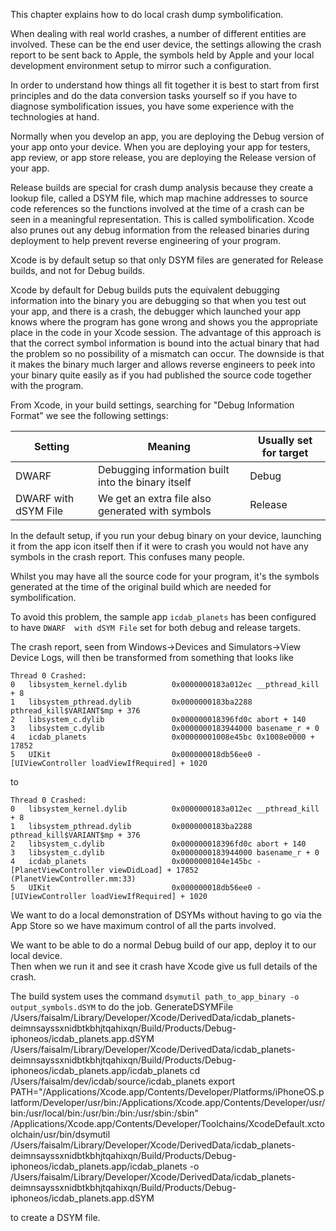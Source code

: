 This chapter explains how to do local crash dump symbolification.

When dealing with real world crashes, a number of different entities are involved.  These can be the end user device, the settings allowing the crash report to be sent back to Apple, the symbols held by Apple and your local development environment setup to mirror such a configuration.

In order to understand how things all fit together it is best to start from first principles and do the data conversion tasks yourself so if you have to diagnose symbolification issues, you have some experience with the technologies at hand.

Normally when you develop an app, you are deploying the Debug version of your app onto your device.  When you are deploying your app for testers, app review, or app store release, you are deploying the Release version of your app.

Release builds are special for crash dump analysis because they create a lookup
file, called a DSYM file, which map machine addresses to source code references
so the functions involved at the time of a crash can be seen in a meaningful
representation.  This is called symbolification.  Xcode also prunes out
any debug information from the released binaries during deployment to help prevent
reverse engineering of your program.

Xcode is by default setup so that only DSYM files are generated for Release
builds, and not for Debug builds.

Xcode by default for Debug builds puts the equivalent debugging information into the binary you are debugging so that when you test out your app, and there is a crash, the debugger which launched your app knows where the program has gone wrong and shows you the appropriate place in the code in your Xcode session.
The advantage of this approach is that the correct symbol information is bound into the actual binary that had the problem so no possibility of a mismatch can occur.  The downside is that it makes the binary much larger and allows reverse engineers to peek into your binary quite easily as if you had published the source code together with the program.

From Xcode, in your build settings, searching for "Debug Information Format" we see the following settings:

Setting|Meaning|Usually set for target
--|--|--
DWARF|Debugging information built into the binary itself|Debug
DWARF with dSYM File|We get an extra file also generated with symbols|Release

In the default setup, if you run your debug binary on your device, launching it from the app icon itself then if it were to crash you would not have any symbols in the crash report.  This confuses many people.

Whilst you may have all the source code for your program, it's the symbols generated at the time of the original build which are needed for symbolification.

To avoid this problem, the sample app `icdab_planets` has been configured to have `DWARF  with dSYM File` set for both debug and release targets.

The crash report, seen from Windows->Devices and Simulators->View Device Logs,
will then be transformed from something that looks like

```
Thread 0 Crashed:
0   libsystem_kernel.dylib        	0x0000000183a012ec __pthread_kill + 8
1   libsystem_pthread.dylib       	0x0000000183ba2288 pthread_kill$VARIANT$mp + 376
2   libsystem_c.dylib             	0x000000018396fd0c abort + 140
3   libsystem_c.dylib             	0x0000000183944000 basename_r + 0
4   icdab_planets                 	0x00000001008e45bc 0x1008e0000 + 17852
5   UIKit                         	0x000000018db56ee0 -[UIViewController loadViewIfRequired] + 1020
```

to

```
Thread 0 Crashed:
0   libsystem_kernel.dylib        	0x0000000183a012ec __pthread_kill + 8
1   libsystem_pthread.dylib       	0x0000000183ba2288 pthread_kill$VARIANT$mp + 376
2   libsystem_c.dylib             	0x000000018396fd0c abort + 140
3   libsystem_c.dylib             	0x0000000183944000 basename_r + 0
4   icdab_planets                 	0x0000000104e145bc -[PlanetViewController viewDidLoad] + 17852 (PlanetViewController.mm:33)
5   UIKit                         	0x000000018db56ee0 -[UIViewController loadViewIfRequired] + 1020
```


  We want to do a local demonstration of DSYMs without having to go
via the App Store so we have maximum control of all the parts involved.

We want to be able to do a normal Debug build of our app, deploy it to our local device.  
Then when we run it and see it crash have Xcode give us full details of the crash.

The build system uses the command `dsymutil path_to_app_binary -o output_symbols.dSYM` to do the job.
GenerateDSYMFile /Users/faisalm/Library/Developer/Xcode/DerivedData/icdab_planets-deimnsayssxnidbtkbhjtqahixqn/Build/Products/Debug-iphoneos/icdab_planets.app.dSYM /Users/faisalm/Library/Developer/Xcode/DerivedData/icdab_planets-deimnsayssxnidbtkbhjtqahixqn/Build/Products/Debug-iphoneos/icdab_planets.app/icdab_planets
    cd /Users/faisalm/dev/icdab/source/icdab_planets
    export PATH="/Applications/Xcode.app/Contents/Developer/Platforms/iPhoneOS.platform/Developer/usr/bin:/Applications/Xcode.app/Contents/Developer/usr/bin:/usr/local/bin:/usr/bin:/bin:/usr/sbin:/sbin"
    /Applications/Xcode.app/Contents/Developer/Toolchains/XcodeDefault.xctoolchain/usr/bin/dsymutil /Users/faisalm/Library/Developer/Xcode/DerivedData/icdab_planets-deimnsayssxnidbtkbhjtqahixqn/Build/Products/Debug-iphoneos/icdab_planets.app/icdab_planets -o /Users/faisalm/Library/Developer/Xcode/DerivedData/icdab_planets-deimnsayssxnidbtkbhjtqahixqn/Build/Products/Debug-iphoneos/icdab_planets.app.dSYM

to create a DSYM file.
